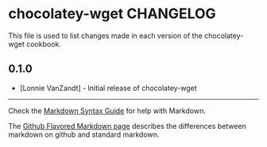 chocolatey-wget CHANGELOG
==============

This file is used to list changes made in each version of the chocolatey-wget cookbook.

0.1.0
-----
- [Lonnie VanZandt] - Initial release of chocolatey-wget

- - -
Check the [Markdown Syntax Guide](http://daringfireball.net/projects/markdown/syntax) for help with Markdown.

The [Github Flavored Markdown page](http://github.github.com/github-flavored-markdown/) describes the differences between markdown on github and standard markdown.

